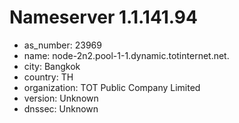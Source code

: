 # Nameserver 1.1.141.94

* as_number: 23969
* name: node-2n2.pool-1-1.dynamic.totinternet.net.
* city: Bangkok
* country: TH
* organization: TOT Public Company Limited
* version: Unknown
* dnssec: Unknown
